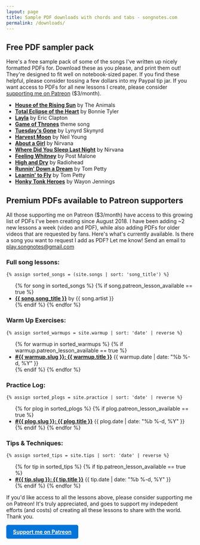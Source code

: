 ```yaml
---
layout: page
title: Sample PDF downloads with chords and tabs - songnotes.com
permalink: /downloads/
---
```


  <!-- <div style="background: #FFA; padding: 16px; margin: 24px auto; max-width: 480px;">
    <p style="margin: 0;"><strong>Psst... I just launched a Patreon page!</strong> Get print-friendly PDFs for each new lesson I make for only $3/month. <a href="https://www.patreon.com/songnotes">Learn more »</a></p>
  </div> -->

## Free PDF sampler pack

Here's a free sample pack of some of the songs I've written up nicely formatted PDFs for. Download these as you please, and print them out! They're designed to fit well on notebook-sized paper. If you find these helpful, please consider tossing a few dollars into my Paypal tip jar. If you want access to PDFs for all new lessons I create, please consider [supporting me on Patreon](https://www.patreon.com/songnotes) ($3/month).

<ul>
  <li><strong><a href="/printables/[Animals] House of the Rising Sun.pdf">House of the Rising Sun</a></strong> by The Animals</li>
  <li><strong><a href="/printables/[Bonnie Tyler] Total Eclipse of the Heart.pdf">Total Eclipse of the Heart</a></strong> by Bonnie Tyler</li>
  <li><strong><a href="/printables/[Eric Clapton] Layla.pdf">Layla</a></strong> by Eric Clapton</li>
  <li><strong><a href="/printables/[Game of Thrones] Theme Song.pdf">Game of Thrones</a></strong> theme song</li>
  <!-- <li><strong><a href="/printables/[Guy Clark] L.A. Freeway.pdf">LA Freeway</a></strong> by Guy Clark</li> -->
  <!-- <li><strong><a href="/printables/[Johnny Cash] Sunday Morning Coming Down.pdf">Sunday Morning Coming Down</a></strong> by Johnny Cash</li> -->
  <!-- <li><strong><a href="/printables/[Loggins and Messina] Dannys Song.pdf">Danny's Song</a></strong> by Loggins and Messina</li> -->
  <li><strong><a href="/printables/[Lynyrd Skynyrd] Tuesdays Gone.pdf">Tuesday's Gone</a></strong> by Lynyrd Skynyrd</li>
  <li><strong><a href="/printables/[Neil Young] Harvest Moon.pdf">Harvest Moon</a></strong> by Neil Young</li>
  <li><strong><a href="/printables/[Nirvana] About a Girl.pdf">About a Girl</a></strong> by Nirvana</li>
  <li><strong><a href="/printables/[Nirvana] Where Did You Sleep Last Night.pdf">Where Did You Sleep Last Night</a></strong> by Nirvana</li>
  <li><strong><a href="/printables/[Post Malone] Feeling Whitney.pdf">Feeling Whitney</a></strong> by Post Malone</li>
  <li><strong><a href="/printables/[Radiohead] High and Dry.pdf">High and Dry</a></strong> by Radiohead</li>
  <li><strong><a href="/printables/[Tom Petty] Runnin Down a Dream.pdf">Runnin' Down a Dream</a></strong> by Tom Petty</li>
  <li><strong><a href="/printables/[Tom Petty] Learnin to Fly.pdf">Learnin' to Fly</a></strong> by Tom Petty</li>
  <li><strong><a href="/printables/[Waylon Jennings] Honky Tonk Heroes.pdf">Honky Tonk Heroes</a></strong> by Wayon Jennings</li>
</ul>

## Premium PDFs available to Patreon supporters

All those supporting me on Patreon ($3/month) have access to this growing list of PDFs I've been creating since August 2018. I have been adding ~2 new lessons a week (video and PDF), while also adding PDFs for older videos that are requested by fans. Here's what's currently available. Is there a song you want to request I add as PDF? Let me know! Send an email to play.songnotes@gmail.com

### Full song lessons:

    {% assign sorted_songs = (site.songs | sort: 'song_title') %}
<ul>
    {% for song in sorted_songs %}
      {% if song.patreon_lesson_available == true %}
<li><strong><a href="{{song.patreon_lesson_url}}">{{ song.song_title }}</a></strong> <span class="small">by {{ song.artist }}</span></li>
      {% endif %}
    {% endfor %}
</ul>

### Warm Up Exercises:

    {% assign sorted_warmups = site.warmup | sort: 'date' | reverse %}
<ul>
    {% for warmup in sorted_warmups %}
      {% if warmup.patreon_lesson_available == true %}
<li><strong><a href="{{warmup.patreon_lesson_url}}">#{{ warmup.slug }}: {{ warmup.title }}</a></strong> <span class="small">{{ warmup.date | date: "%b %-d, %Y" }}</span></li>
      {% endif %}
    {% endfor %}
</ul>

### Practice Log:

    {% assign sorted_plogs = site.practice | sort: 'date' | reverse %}
<ul>
    {% for plog in sorted_plogs %}
      {% if plog.patreon_lesson_available == true %}
<li><strong><a href="{{plog.patreon_lesson_url}}">#{{ plog.slug }}: {{ plog.title }}</a></strong> <span class="small">{{ plog.date | date: "%b %-d, %Y" }}</span></li>
      {% endif %}
    {% endfor %}
</ul>

### Tips & Techniques:

    {% assign sorted_tips = site.tips | sort: 'date' | reverse %}
<ul>
    {% for tip in sorted_tips %}
      {% if tip.patreon_lesson_available == true %}
<li><strong><a href="{{tip.patreon_lesson_url}}">#{{ tip.slug }}: {{ tip.title }}</a></strong> <span class="small">{{ tip.date | date: "%b %-d, %Y" }}</span></li>
      {% endif %}
    {% endfor %}
</ul>


If you'd like access to all the lessons above, please consider supporting me on Patreon! It's truly appreciated, and goes to support my indepedent efforts (and costs) of creating all these lessons to share with the world. Thank you.

<a style="display: inline-block; padding: 10px 18px; background: #0074D9; font-weight: bold; color: white; border-radius: 5px;" href="http://patreon.com/songnotes">Support me on Patreon</a>
